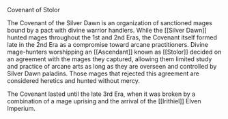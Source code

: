 Covenant of Stolor

The Covenant of the Silver Dawn is an organization of sanctioned mages bound by a pact with divine warrior handlers. While the [[Silver Dawn]] hunted mages throughout the 1st and 2nd Eras, the Covenant itself formed late in the 2nd Era as a compromise toward arcane practitioners. Divine mage-hunters worshipping an [[Ascendant]] known as [[Stolor]] decided on an agreement with the mages they captured, allowing them limited study and practice of arcane arts as long as they are overseen and controlled by Silver Dawn paladins. Those mages that rejected this agreement are considered heretics and hunted without mercy. 

The Covenant lasted until the late 3rd Era, when it was broken by a combination of a mage uprising and the arrival of the [[Irithiel]] Elven Imperium.